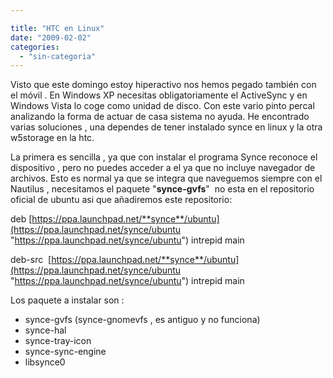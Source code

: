 ```yaml
---

title: "HTC en Linux"
date: "2009-02-02"
categories: 
  - "sin-categoria"
---
```


Visto que este domingo estoy hiperactivo nos hemos pegado también con el móvil . En Windows XP necesitas obligatoriamente el ActiveSync y en Windows Vista lo coge como unidad de disco. Con este vario pinto percal analizando la forma de actuar de casa sistema no ayuda. He encontrado varias soluciones , una dependes de tener instalado synce en linux y la otra w5storage en la htc.

La primera es sencilla , ya que con instalar el programa Synce reconoce el dispositivo , pero no puedes acceder a el ya que no incluye navegador de archivos. Esto es normal ya que se integra que naveguemos siempre con el Nautilus , necesitamos el paquete "**synce-gvfs**"  no esta en el repositorio oficial de ubuntu asi que añadiremos este repositorio:

deb [https://ppa.launchpad.net/**synce**/ubuntu](https://ppa.launchpad.net/synce/ubuntu "https://ppa.launchpad.net/synce/ubuntu") intrepid main

deb-src  [https://ppa.launchpad.net/**synce**/ubuntu](https://ppa.launchpad.net/synce/ubuntu "https://ppa.launchpad.net/synce/ubuntu") intrepid main

Los paquete a instalar son :

- synce-gvfs (synce-gnomevfs , es antiguo y no funciona)
- synce-hal
- synce-tray-icon
- synce-sync-engine
- libsynce0
